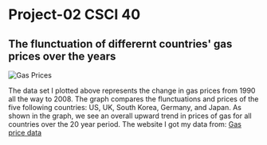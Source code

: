 # Project-02 CSCI 40

## The flunctuation of differernt countries' gas prices over the years 
![Gas Prices](https://user-images.githubusercontent.com/112449375/197413740-8619c946-dd7d-4ec9-a15c-865a294cac1b.png)

The data set I plotted above represents the change in gas prices from 1990 all the way to 2008. The graph compares the flunctuations and prices of the five following countries: US, UK, South Korea, Germany, and Japan. As shown in the graph, we see an overall upward trend in prices of gas for all countries over the 20 year period. 
The website I got my data from: [Gas price data](https://github.com/KeithGalli/matplotlib_tutorial/blob/master/gas_prices.csv)
